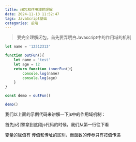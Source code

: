```yaml
---
title: 闭包和作用域的理解
date: 2024-11-13 11:52:47
tags: JavaScript基础
categories: 前端
---
```


> 要完全理解闭包，首先要弄明白Javascript中的作用域的机制



```js
let name = '12312313'

function outFun(){
	let name = 'test'
    let age = 12
    return function innerFun(){
		console.log(name)
        console.log(age)
    }
}

const demo = outFun()

demo()
```

我们以上面的示例代码来讲解一下js中的作用域机制：

首先js引擎拿到这段js代码的时候，我们从第一行往下看



变量的赋值有 传值和传址的区别，而函数的传参只有按值传递



